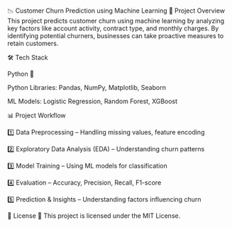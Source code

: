 📉 Customer Churn Prediction using Machine Learning
📌 Project Overview
This project predicts customer churn using machine learning by analyzing key factors like account activity, contract type, and monthly charges. By identifying potential churners, businesses can take proactive measures to retain customers.


🛠 Tech Stack

Python 🐍

Python Libraries: Pandas, NumPy, Matplotlib, Seaborn

ML Models: Logistic Regression, Random Forest, XGBoost

📊 Project Workflow

1️⃣ Data Preprocessing – Handling missing values, feature encoding

2️⃣ Exploratory Data Analysis (EDA) – Understanding churn patterns

3️⃣ Model Training – Using ML models for classification

4️⃣ Evaluation – Accuracy, Precision, Recall, F1-score

5️⃣ Prediction & Insights – Understanding factors influencing churn

📜 License
📝 This project is licensed under the MIT License.
